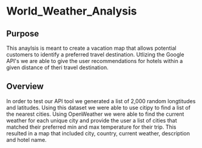 # World_Weather_Analysis
 
## Purpose
This anaylsis is meant to create a vacation map that allows potential customers to identify a preferred travel destination. Utlizing the Google API's we are able to give the user recommendations for hotels within a given distance of theri travel destination.

## Overview
In order to test our API tool we generated a list of 2,000 random longtitudes and latitudes. Using this dataset we were able to use citipy to find a list of the nearest cities. Using OpenWeather we were able to find the current weather for each unique city and provide the user a list of cities that matched their preferred min and max temperature for their trip. This resulted in a map that included city, country, current weather, description and hotel name.